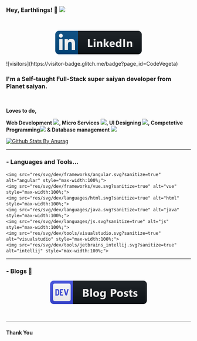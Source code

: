 ### Hey, Earthlings! 👋 <img class="profile" src="https://avatars2.githubusercontent.com/u/68380529?s=460&u=b680c39dada6aa6afec8261921e5fafd59813d66&v=4" width="50px" >

<br/>
<p align="center">
<a href="https://www.linkedin.com/in/vignesh-d-518630126/">
      <img src="res/svg/social/linkedin.svg?sanitize=true" alt="linkedin" style="max-width:100%;">

</a>
</p>
![visitors](https://visitor-badge.glitch.me/badge?page_id=CodeVegeta)

<br />

### I'm a Self-taught Full-Stack super saiyan developer from Planet saiyan.

<br />

**Loves to do,**

**Web Development <img src="https://image.flaticon.com/icons/svg/867/867644.svg" width=30px>, Micro Services <img src="https://www.flaticon.com/premium-icon/icons/svg/2581/2581755.svg" width=30px>, UI Designing <img src="https://www.flaticon.com/premium-icon/icons/svg/2568/2568999.svg" width=30px>, Competetive Programming<img src="https://image.flaticon.com/icons/svg/3003/3003983.svg" width=30px> & Database management <img src="https://www.flaticon.com/premium-icon/icons/svg/2679/2679901.svg" width=30px>**
<br />


[![Github Stats By Anurag](https://github-readme-stats.vercel.app/api?username=CodeVegeta&show_icons=true&title_color=ffffff&icon_color=fff&text_color=DBD7D2&bg_color=5B3475)](https://github.com/anuraghazra/github-readme-stats)
<br />

*************
### - Languages and Tools...

<p align="center">

<!-- For more icons please follow  https://github.com/MikeCodesDotNET/ColoredBadges -->
    <img src="res/svg/dev/frameworks/angular.svg?sanitize=true" alt="angular" style="max-width:100%;">
    <img src="res/svg/dev/frameworks/vue.svg?sanitize=true" alt="vue" style="max-width:100%;">
    <img src="res/svg/dev/languages/html.svg?sanitize=true" alt="html" style="max-width:100%;">
    <img src="res/svg/dev/languages/java.svg?sanitize=true" alt="java" style="max-width:100%;">
    <img src="res/svg/dev/languages/js.svg?sanitize=true" alt="js" style="max-width:100%;">
    <img src="res/svg/dev/tools/visualstudio.svg?sanitize=true" alt="visualstudio" style="max-width:100%;">
    <img src="res/svg/dev/tools/jetbrains_intellij.svg?sanitize=true" alt="intellij" style="max-width:100%;">
</p>

***********************************
### - Blogs 🌱

<p align="center">
<img src="res/svg/blogs/devto.svg"> 
</p>
<br/>

***********************************
#### Thank You

<!--
**CodeVegeta/CodeVegeta** is a ✨ _special_ ✨ repository because its `README.md` (this file) appears on your GitHub profile.

Here are some ideas to get you started:

- 🔭 I’m currently working on ...
- 🌱 I’m currently learning ...
- 👯 I’m looking to collaborate on ...
- 🤔 I’m looking for help with ...
- 💬 Ask me about ...
- 📫 How to reach me: ...
- 😄 Pronouns: ...
- ⚡ Fun fact: ...
-->

